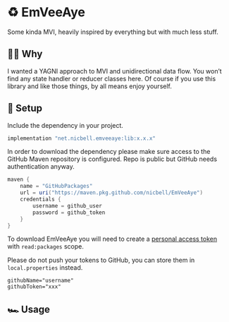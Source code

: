 # ♻️ EmVeeAye
Some kinda MVI, heavily inspired by everything but with much less stuff.

## 🙋🏽‍️ Why
I wanted a YAGNI approach to MVI and unidirectional data flow. You won’t find any state handler or reducer classes here. Of course if you use this library and like those things, by all means enjoy yourself.

## 🧩 Setup
Include the dependency in your project.
```groovy
implementation "net.nicbell.emveeaye:lib:x.x.x"
```

In order to download the dependency please make sure access to the GitHub Maven repository is configured. Repo is public but GitHub needs authentication anyway.
```gradle
maven {
    name = "GitHubPackages"
    url = uri("https://maven.pkg.github.com/nicbell/EmVeeAye")
    credentials {
        username = github_user
        password = github_token
    }
}
```
To download EmVeeAye you will need to create a [personal access token](https://github.com/settings/tokens) with `read:packages` scope.

Please do not push your tokens to GitHub, you can store them in `local.properties` instead.
```properties
githubName="username"
githubToken="xxx"
```

## 🏎 Usage